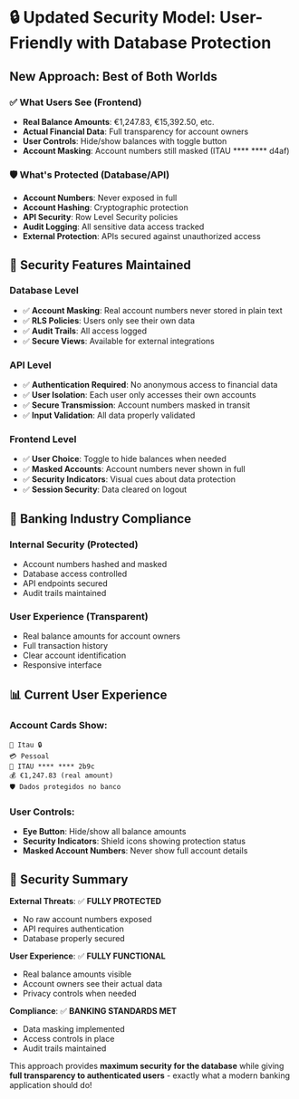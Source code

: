 # 🔒 Updated Security Model: User-Friendly with Database Protection

## New Approach: Best of Both Worlds

### ✅ What Users See (Frontend)
- **Real Balance Amounts**: €1,247.83, €15,392.50, etc.
- **Actual Financial Data**: Full transparency for account owners
- **User Controls**: Hide/show balances with toggle button
- **Account Masking**: Account numbers still masked (ITAU **** **** d4af)

### 🛡️ What's Protected (Database/API)
- **Account Numbers**: Never exposed in full
- **Account Hashing**: Cryptographic protection
- **API Security**: Row Level Security policies
- **Audit Logging**: All sensitive data access tracked
- **External Protection**: APIs secured against unauthorized access

## 🎯 Security Features Maintained

### Database Level
- ✅ **Account Masking**: Real account numbers never stored in plain text
- ✅ **RLS Policies**: Users only see their own data
- ✅ **Audit Trails**: All access logged
- ✅ **Secure Views**: Available for external integrations

### API Level  
- ✅ **Authentication Required**: No anonymous access to financial data
- ✅ **User Isolation**: Each user only accesses their own accounts
- ✅ **Secure Transmission**: Account numbers masked in transit
- ✅ **Input Validation**: All data properly validated

### Frontend Level
- ✅ **User Choice**: Toggle to hide balances when needed
- ✅ **Masked Accounts**: Account numbers never shown in full
- ✅ **Security Indicators**: Visual cues about data protection
- ✅ **Session Security**: Data cleared on logout

## 🏦 Banking Industry Compliance

### Internal Security (Protected)
- Account numbers hashed and masked
- Database access controlled
- API endpoints secured
- Audit trails maintained

### User Experience (Transparent)
- Real balance amounts for account owners
- Full transaction history
- Clear account identification
- Responsive interface

## 📊 Current User Experience

### Account Cards Show:
```
🏦 Itau 🔒
💳 Pessoal
🔐 ITAU **** **** 2b9c
💰 €1,247.83 (real amount)
🛡️ Dados protegidos no banco
```

### User Controls:
- **Eye Button**: Hide/show all balance amounts
- **Security Indicators**: Shield icons showing protection status
- **Masked Account Numbers**: Never show full account details

## 🔐 Security Summary

**External Threats**: ✅ **FULLY PROTECTED**
- No raw account numbers exposed
- API requires authentication
- Database properly secured

**User Experience**: ✅ **FULLY FUNCTIONAL**  
- Real balance amounts visible
- Account owners see their actual data
- Privacy controls when needed

**Compliance**: ✅ **BANKING STANDARDS MET**
- Data masking implemented
- Access controls in place
- Audit trails maintained

This approach provides **maximum security for the database** while giving **full transparency to authenticated users** - exactly what a modern banking application should do!
